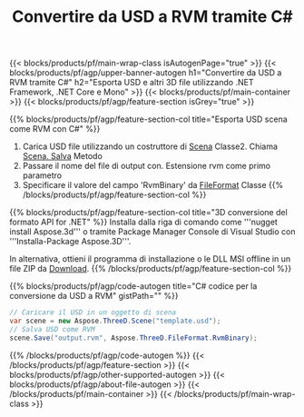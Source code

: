 ﻿---
title: Convertire da USD a RVM tramite C# 
description: Convertire USD e altri 3D file utilizzando .NET API
url: /it/net/conversion/usd-to-rvm/
family: 3d
platformtag: net
feature: conversion
informat: USD
outformat: RVM
otherformats: STL HTML DAE ASE FBX PLY GLTF PDF 
---
{{< blocks/products/pf/main-wrap-class isAutogenPage="true" >}}
{{< blocks/products/pf/agp/upper-banner-autogen h1="Convertire da USD a RVM tramite C#" h2="Esporta USD e altri 3D file utilizzando .NET Framework, .NET Core e Mono" >}}
{{< blocks/products/pf/main-container >}}
{{< blocks/products/pf/agp/feature-section isGrey="true" >}}

{{% blocks/products/pf/agp/feature-section-col title="Esporta USD scena come RVM con C#" %}}
1. Carica USD file utilizzando un costruttore di [Scena](https://apireference.aspose.com/3d/net/aspose.threed/scene) Classe2. Chiama [Scena. Salva](https://apireference.aspose.com/3d/net/aspose.threed/scene/methods/save/index) Metodo
3. Passare il nome del file di output con. Estensione rvm come primo parametro
4. Specificare il valore del campo 'RvmBinary' da [FileFormat](https://apireference.aspose.com/3d/net/aspose.threed/fileformat/fields/index) Classe
{{% /blocks/products/pf/agp/feature-section-col %}}

{{% blocks/products/pf/agp/feature-section-col title="3D conversione del formato API for .NET" %}}
Installa dalla riga di comando come '''nugget install Aspose.3d''' o tramite Package Manager Console di Visual Studio con '''Installa-Package Aspose.3D'''.

In alternativa, ottieni il programma di installazione o le DLL MSI offline in un file ZIP da [Download](https://downloads.aspose.com/3d/net).
{{% /blocks/products/pf/agp/feature-section-col %}}

{{% blocks/products/pf/agp/code-autogen title="C# codice per la conversione da USD a RVM" gistPath="" %}}
```cs
// Caricare il USD in un oggetto di scena 
var scene = new Aspose.ThreeD.Scene("template.usd");
// Salva USD come RVM 
scene.Save("output.rvm", Aspose.ThreeD.FileFormat.RvmBinary);

```
{{% /blocks/products/pf/agp/code-autogen %}}
{{< /blocks/products/pf/agp/feature-section >}}
{{< blocks/products/pf/agp/other-supported-autogen >}}
{{< blocks/products/pf/agp/about-file-autogen >}}
{{< /blocks/products/pf/main-container >}}
{{< /blocks/products/pf/main-wrap-class >}}